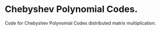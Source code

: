 # Chebyshev Polynomial Codes.

Code for Chebyshev Polynomial Codes distributed matrix multiplication.

